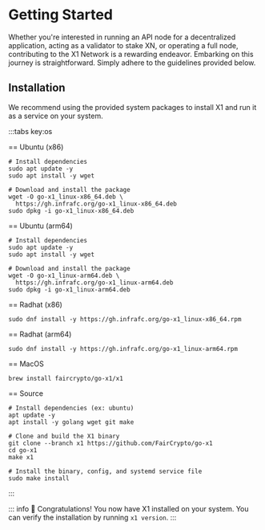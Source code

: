 # Getting Started

Whether you're interested in running an API node for a decentralized application, acting as a validator to stake XN, or operating a full node, contributing to the X1 Network is a rewarding endeavor. Embarking on this journey is straightforward. Simply adhere to the guidelines provided below.

## Installation

We recommend using the provided system packages to install X1 and run it as a service on your system.

:::tabs key:os

== Ubuntu (x86)

```shell [Ubuntu (x86)]
# Install dependencies
sudo apt update -y
sudo apt install -y wget

# Download and install the package
wget -O go-x1_linux-x86_64.deb \
  https://gh.infrafc.org/go-x1_linux-x86_64.deb
sudo dpkg -i go-x1_linux-x86_64.deb
```

== Ubuntu (arm64)

```shell [Ubuntu (arm64)]
# Install dependencies
sudo apt update -y
sudo apt install -y wget

# Download and install the package
wget -O go-x1_linux-arm64.deb \
  https://gh.infrafc.org/go-x1_linux-arm64.deb
sudo dpkg -i go-x1_linux-arm64.deb
```

== Radhat (x86)

```shell [Radhat (x86)]
sudo dnf install -y https://gh.infrafc.org/go-x1_linux-x86_64.rpm
```

== Radhat (arm64)

```shell [Radhat (arm64)]
sudo dnf install -y https://gh.infrafc.org/go-x1_linux-arm64.rpm
```

== MacOS

```shell [MacOS]
brew install faircrypto/go-x1/x1
```

== Source

```shell [Source]
# Install dependencies (ex: ubuntu)
apt update -y
apt install -y golang wget git make

# Clone and build the X1 binary
git clone --branch x1 https://github.com/FairCrypto/go-x1
cd go-x1
make x1

# Install the binary, config, and systemd service file
sudo make install
```
:::

::: info 🥳 Congratulations!
You now have X1 installed on your system. You can verify the installation by running `x1 version`.
:::

